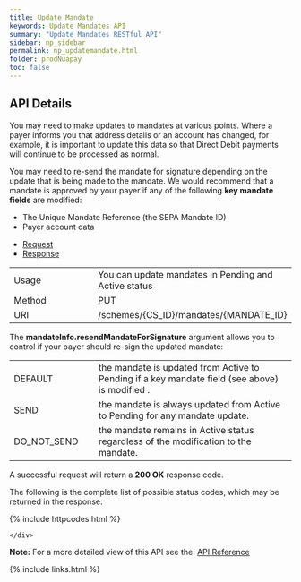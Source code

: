 ```yaml
---
title: Update Mandate
keywords: Update Mandates API
summary: "Update Mandates RESTful API"
sidebar: np_sidebar
permalink: np_updatemandate.html
folder: prodNuapay
toc: false
---
```


## API Details

You may need to make updates to mandates at various points. Where a payer informs you that address details or an account has changed, for example, it is important to update this data so that Direct Debit payments will continue to be processed as normal.

You may need to re-send the mandate for signature depending on the update that is being made to the mandate. 
We would recommend that a mandate is approved by your payer if any of the following <b>key mandate fields</b> are modified:

* The Unique Mandate Reference (the SEPA Mandate ID)
* Payer account data


<ul id="profileTabs" class="nav nav-tabs">
    <li class="active"><a href="#profile" data-toggle="tab">Request</a></li>
    <li><a href="#about" data-toggle="tab">Response</a></li>
   
</ul>
  <div class="tab-content">
<div role="tabpanel" class="tab-pane active" id="profile">


  <table>
<colgroup>
<col width="30%" />
<col width="90%" />
</colgroup>

<tbody>
<tr>
<td markdown="span">Usage</td>
<td markdown="span">You can update mandates in Pending and Active status</td>
</tr>
<tr>
<td markdown="span">Method</td>
<td markdown="span"><span class="label label-primary">PUT </span>
</td>
</tr>
<tr>
<td markdown="span">URI</td>
<td markdown="span">/schemes/{CS_ID}/mandates/{MANDATE_ID}
</td>
</tr>
</tbody>
</table>

<p>The <b>mandateInfo.resendMandateForSignature</b> argument allows you to control if your payer should re-sign the updated mandate: </p>

<table>
<colgroup>
<col width="30%" />
<col width="90%" />
</colgroup>

<tbody>
<tr>
<td markdown="span">DEFAULT</td>
<td markdown="span">the mandate is updated from Active to Pending if a key mandate field (see above) is modified .</td>
</tr>
<tr>
<td markdown="span">SEND</td>
<td markdown="span">the mandate is always updated from Active to Pending for any mandate update.
</td>
</tr>
<tr>
<td markdown="span">DO_NOT_SEND</td>
<td markdown="span">the mandate remains in Active status regardless of the modification to the mandate.
</td>
</tr>
</tbody>
</table>

</div>

<div role="tabpanel" class="tab-pane" id="about">
<p>A successful request will return a <b>200 OK</b> response code.</p>
<p>The following is the complete list of possible status codes, which may be returned in the response:</p>
      {% include httpcodes.html %}
    
    
    </div>


</div>

<b>Note:</b> For a more detailed view of this API see the: <a href="https://docs.nuapay.com/v1/#update-mandate" target = '_blank'><i class="fa fa-cogs"></i> API Reference</a>


<!--{% include swaggerlink.html %}-->



{% include links.html %}
